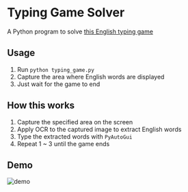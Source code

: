 # Typing Game Solver

A Python program to solve [this English typing game](https://10fastfingers.com/typing-test/english)

## Usage
1. Run `python typing_game.py`
1. Capture the area where English words are displayed
2. Just wait for the game to end

## How this works
1. Capture the specified area on the screen
2. Apply OCR to the captured image to extract English words 
3. Type the extracted words with `PyAutoGui`
4. Repeat 1 ~ 3 until the game ends

## Demo
![demo](https://github.com/harupy/typing_game/blob/master/video.gif)
